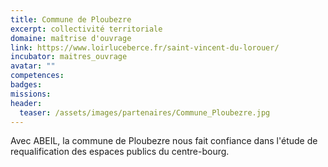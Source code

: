 ```yaml
---
title: Commune de Ploubezre
excerpt: collectivité territoriale
domaine: maîtrise d'ouvrage
link: https://www.loirluceberce.fr/saint-vincent-du-lorouer/
incubator: maitres_ouvrage
avatar: ""
competences:
badges:
missions:
header:
  teaser: /assets/images/partenaires/Commune_Ploubezre.jpg
---
```


Avec ABEIL, la commune de Ploubezre nous fait confiance dans l'étude de requalification des espaces publics du centre-bourg.
